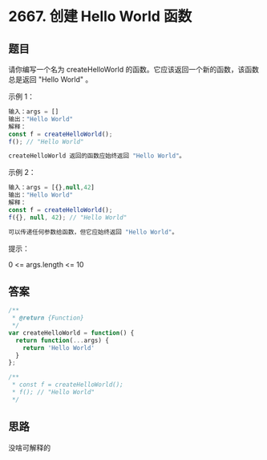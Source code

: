 # 2667. 创建 Hello World 函数

## 题目

请你编写一个名为 createHelloWorld 的函数。它应该返回一个新的函数，该函数总是返回 "Hello World" 。

示例 1：

```js
输入：args = []
输出："Hello World"
解释：
const f = createHelloWorld();
f(); // "Hello World"

createHelloWorld 返回的函数应始终返回 "Hello World"。
```

示例 2：

```js
输入：args = [{},null,42]
输出："Hello World"
解释：
const f = createHelloWorld();
f({}, null, 42); // "Hello World"

可以传递任何参数给函数，但它应始终返回 "Hello World"。
```

提示：

0 <= args.length <= 10

## 答案

```js
/**
 * @return {Function}
 */
var createHelloWorld = function() {
  return function(...args) {
    return 'Hello World'
  }
};

/**
 * const f = createHelloWorld();
 * f(); // "Hello World"
 */
```

## 思路

没啥可解释的
